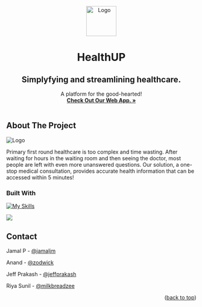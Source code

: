 
<a name="readme-top"></a>
<!--
*** Thanks for checking out the Best-README-Template. If you have a suggestion
*** that would make this better, please fork the repo and create a pull request
*** or simply open an issue with the tag "enhancement".
*** Don't forget to give the project a star!
*** Thanks again! Now go create something AMAZING! :D
-->





<!-- PROJECT LOGO -->

<div align="center">
  <a href="https://healthup.jamaljm.repl.co/">
    <img src="https://i.imgur.com/rMj5qV4.png" alt="Logo" height="80">
  </a>

  <h1 align="center">HealthUP</h1>
  <h2 align="center">Simplyfying and streamlining healthcare.</h2>

  <p align="center">
    A platform for the good-hearted!
    <br/>
    <a href="https://healthup.jamaljm.repl.co/"><strong>Check Out Our Web App. »</strong></a>
    <br />
    <br />
  
  </p>
</div>




<!-- ABOUT THE PROJECT -->
## About The Project
 <img src="readmecover.jpeg" alt="Logo" >




Primary first round healthcare is too complex and time wasting. After waiting for hours in the waiting room and then seeing the doctor, most people are left with even more unanswered questions. Our solution, a one-stop medical consultation, provides accurate health information that can be accessed within 5 minutes! 





### Built With
[![My Skills](https://skills.thijs.gg/icons?i=react,postgresql,css,django,firebase,javascript,figma,netlify&theme=light)](https://skills.thijs.gg)

<img src="https://img.shields.io/badge/replit-667881?style=for-the-badge&logo=replit&logoColor=white"></img>
























<!-- CONTACT -->
## Contact

Jamal P - [@jamaljm](https://github.com/jamaljm)  <br/>

Anand - [@zodwick](https://github.com/zodwick) <br/>

Jeff Prakash - [@jeffprakash](https://github.com/jeffprakash) <br/>

Riya Sunil - [@milkbreadzee](https://github.com/milkbreadzee) 


<p align="right">(<a href="#readme-top">back to top</a>)</p>







